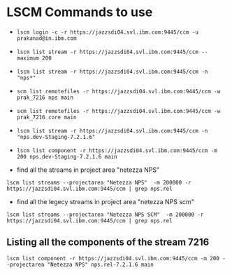# LSCM Commands to use

* `lscm login -c -r https://jazzsdi04.svl.ibm.com:9445/ccm -u prakanad@in.ibm.com`
* `lscm list stream -r https://jazzsdi04.svl.ibm.com:9445/ccm --maximum 200`
* `lscm list stream -r https://jazzsdi04.svl.ibm.com:9445/ccm -n "nps*"`
* `scm list remotefiles -r https://jazzsdi04.svl.ibm.com:9445/ccm -w prak_7216 nps main`
* `scm list remotefiles -r https://jazzsdi04.svl.ibm.com:9445/ccm -w prak_7216 core main`

* `lscm list stream -r https://jazzsdi04.svl.ibm.com:9445/ccm -n "nps.dev-Staging-7.2.1.6"`

* `lscm list component -r https://jazzsdi04.svl.ibm.com:9445/ccm -m 200 nps.dev-Staging-7.2.1.6 main`

* find all the streams in project area "netezza NPS"

`lscm list streams --projectarea "Netezza NPS"  -m 200000 -r https://jazzsdi04.svl.ibm.com:9445/ccm | grep nps.rel`

* find all the legecy streams in project area "netezza NPS scm"

`lscm list streams --projectarea "Netezza NPS SCM"  -m 200000 -r https://jazzsdi04.svl.ibm.com:9445/ccm | grep nps.rel`

## Listing all the components of the stream 7216

`lscm list component -r https://jazzsdi04.svl.ibm.com:9445/ccm -m 200 --projectarea "Netezza NPS" nps.rel-7.2.1.6 main`
